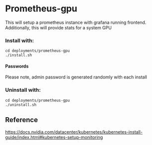 # Prometheus-gpu
This will setup a prometheus instance with grafana running frontend. Additionally, this will provide stats for a system GPU

### Install with:

```
cd deployments/prometheus-gpu
./install.sh
```
#### Passwords

Please note, admin password is generated randomly with each install

### Uninstall with:

```
cd deployments/prometheus-gpu
./uninstall.sh
```

## Reference
https://docs.nvidia.com/datacenter/kubernetes/kubernetes-install-guide/index.html#kubernetes-setup-monitoring
